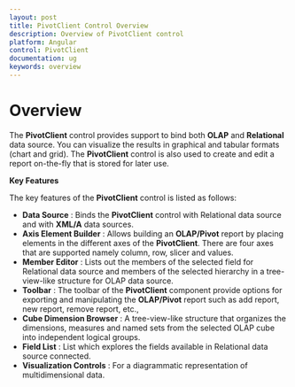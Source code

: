 ```yaml
---
layout: post
title: PivotClient Control Overview 
description: Overview of PivotClient control 
platform: Angular
control: PivotClient
documentation: ug
keywords: overview
---
```


# Overview

The **PivotClient** control provides support to bind both **OLAP** and **Relational** data source. You can visualize the results in graphical and tabular formats (chart and grid). The **PivotClient** control is also used to create and edit a report on-the-fly that is stored for later use.

**Key Features**

The key features of the **PivotClient** control is listed as follows:

* **Data Source** : Binds the **PivotClient** control with Relational data source and with **XML/A** data sources.
* **Axis Element Builder** : Allows building an **OLAP/Pivot** report by placing elements in the different axes of the **PivotClient**. There are four axes that are supported namely column, row, slicer and values.
* **Member Editor** : Lists out the members of the selected field for Relational data source and members of the selected hierarchy in a tree-view-like structure for OLAP data source.
* **Toolbar** : The toolbar of the **PivotClient** component provide options for exporting and manipulating the **OLAP/Pivot** report such as add report, new report, remove report, etc.,
* **Cube Dimension Browser** : A tree-view-like structure that organizes the dimensions, measures and named sets from the selected OLAP cube into independent logical groups.
* **Field List** : List which explores the fields available in Relational data source connected.
* **Visualization Controls** : For a diagrammatic representation of multidimensional data.
